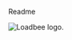 Readme



<picture>
  <source media="(prefers-color-scheme: dark)" srcset="#">
  <source media="(prefers-color-scheme: light)" srcset="https://www.loadbee.com/wp-content/uploads/2021/07/logo_nurschrift_loadbee-01.png">
  <img alt="Loadbee logo." src="https://www.loadbee.com/wp-content/uploads/2021/07/logo_nurschrift_loadbee-01.png">
</picture>
